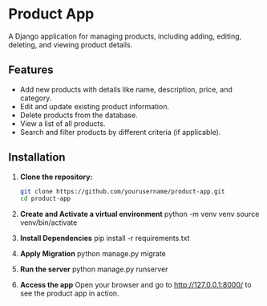 # Product App

A Django application for managing products, including adding, editing, deleting, and viewing product details.

## Features

- Add new products with details like name, description, price, and category.
- Edit and update existing product information.
- Delete products from the database.
- View a list of all products.
- Search and filter products by different criteria (if applicable).

## Installation

1. **Clone the repository:**
   ```bash
   git clone https://github.com/yourusername/product-app.git
   cd product-app

2. **Create and Activate a virtual environment**
python -m venv venv
source venv/bin/activate 

3. **Install Dependencies**
pip install -r requirements.txt 


4. **Apply Migration**
python manage.py migrate 

5. **Run the server**
python manage.py runserver 

6. **Access the app**
Open your browser and go to http://127.0.0.1:8000/ to see the product app in action.



